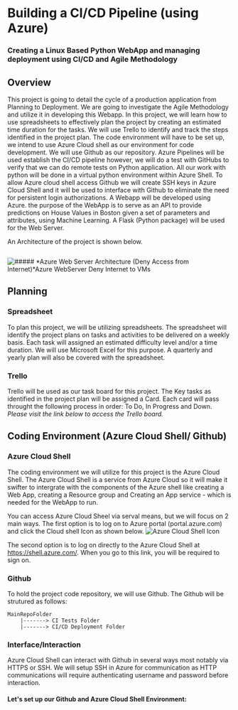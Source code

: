 # Building a CI/CD Pipeline (using Azure)

### Creating a Linux Based Python WebApp and managing deployment using CI/CD and Agile Methodology

## Overview

This project is going to detail the cycle of a production application from Planning to Deployment. We are going to investigate the Agile Methodology and utilize it in developing this Webapp. In this project, we will learn how to use spreadsheets to effectively plan the project by creating an estimated time duration for the tasks. We will use Trello to identify and track the steps identified in the project plan. The code environment will have to be set up, we intend to use Azure Cloud shell as our environment for code development. We will use Github as our repository. Azure Pipelines will be used establish the CI/CD pipeline however, we will do a test with GitHubs to verify that we can do remote tests on Python application.
All our work with python will be done in a virtual python environment within Azure Shell.
To allow Azure cloud shell access Github we will create SSH keys in Azure Cloud Shell and it will be used to interface with Github to eliminate the need for persistent login authorizations. 
A Webapp will be developed using Azure. the purpose of the WebApp is to serve as an API to provide predictions on House Values in Boston given a set of parameters and attributes, using Machine Learning. A Flask (Python package) will be used for the Web Server.

An Architecture of the project is shown below.

![<insert Architecture Drawing>](https://content.screencast.com/users/ChiGbugu/folders/Default/media/2bd73dcd-223c-4195-9e63-1318641db1dc/CICDAzurePipeline.jpg)


![##### *Azure Web Server Architecture (Deny Access from Internet)*Azure WebServer Deny Internet to VMs](https://engrcog.com/wp-content/uploads/2020/09/Automate-WebServerno-bastion.jpeg)


## Planning
### Spreadsheet
To plan this project, we will be utilizing spreadsheets. The spreadsheet will identify the project plans on tasks and activities to be delivered on a weekly basis. Each task will assigned an estimated difficulty level and/or a time duration. We will use Microsoft Excel for this purpose. A quarterly and yearly plan will also be covered with the spreadsheet.
<Insert link to the spreadsheet>

### Trello
Trello will be used as our task board for this project. The Key tasks as identified in the project plan will be assigned a Card. Each card will pass throught the following process in order: To Do, In Progress and Down.
_Please visit the link below to access the Trello board._

## Coding Environment (Azure Cloud Shell/ Github)
### Azure Cloud Shell
The coding environment we will utilize for this project is the Azure Cloud Shell. The Azure Cloud Shell is a service from Azure Cloud so it will make it swifter to intergrate with the components of the Azure shell like creating a Web App, creating a Resource group and Creating an App service - which is needed for the WebApp to run.

You can access Azure Cloud Sheel via serval means, but we will focus on 2 main ways. The first option is to log on to Azure portal (portal.azure.com) and click the Cloud shell Icon as shown below.
![Azure Cloud Shell Icon](https://content.screencast.com/users/ChiGbugu/folders/Default/media/7013c63b-d74c-42c5-97f5-08699339064f/AzureCloudShell.jpg)

The second option is to log on directly to the Azure Cloud Shell at https://shell.azure.com/. When you go to this link, you will be required to sign on.


### Github
To hold the project code repository, we will use Github. 
The Github will be strutured as follows:
```
MainRepoFolder 
	|-------> CI Tests Folder
	|-------> CI/CD Deployment Folder
```
### Interface/Interaction 
Azure Cloud Shell can interact with Github in several ways most notably via HTTPS or SSH. We will setup SSH in Azure for communication as HTTP communications will require authenticating username and password before interaction.

#### Let's set up our Github and Azure Cloud Shell Environment:
